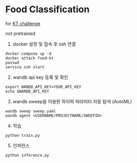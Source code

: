 # Food Classification
for [KT challenge](https://genielabs.ai/support/notice/noticeDtl?boardSeq=1186)

not pretrained

1. docker 설정 및 접속 후 ssh 연결
```shell
docker-compose up -d
docker attach food-kt
passwd
service ssh start
```

2. wandb api key 등록 및 확인
```shell
export WANDB_API_KEY=YOUR_API_KEY
echo $WANDB_API_KEY
```

3. wandb sweep을 이용한 하이퍼 파라미터 자동 탐색 (AutoML)
```shell
wandb sweep sweep.yaml
wandb agent <USERNAME/PROJECTNAME/SWEEPID>
```

4. 학습
```shell
python train.py
```

5. 인퍼런스
```shell
python inference.py
```